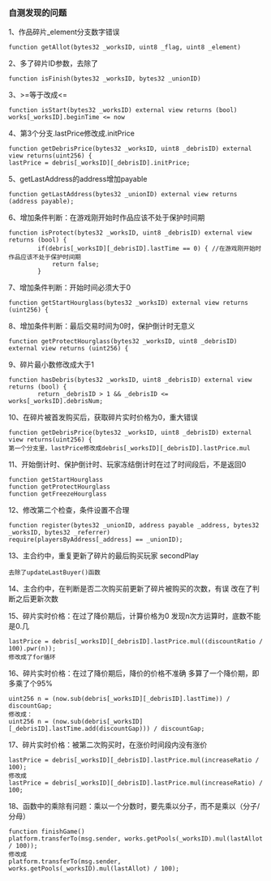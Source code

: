 
### 自测发现的问题

1、作品碎片_element分支数字错误

```
function getAllot(bytes32 _worksID, uint8 _flag, uint8 _element)
```

2、多了碎片ID参数，去除了

```
function isFinish(bytes32 _worksID, bytes32 _unionID)
```

3、>=等于改成<=

```
function isStart(bytes32 _worksID) external view returns (bool)
works[_worksID].beginTime <= now
```

4、第3个分支.lastPrice修改成.initPrice

```
function getDebrisPrice(bytes32 _worksID, uint8 _debrisID) external view returns(uint256) {
lastPrice = debris[_worksID][_debrisID].initPrice;
```

5、getLastAddress的address增加payable

```
function getLastAddress(bytes32 _unionID) external view returns (address payable);
```

6、增加条件判断：在游戏刚开始时作品应该不处于保护时间期

```
function isProtect(bytes32 _worksID, uint8 _debrisID) external view returns (bool) {
        if(debris[_worksID][_debrisID].lastTime == 0) { //在游戏刚开始时作品应该不处于保护时间期
            return false;
        }
```

7、增加条件判断：开始时间必须大于0

```
function getStartHourglass(bytes32 _worksID) external view returns (uint256) {
```

8、增加条件判断：最后交易时间为0时，保护倒计时无意义

```
function getProtectHourglass(bytes32 _worksID, uint8 _debrisID) external view returns (uint256) {
```

9、碎片最小数修改成大于1

```
function hasDebris(bytes32 _worksID, uint8 _debrisID) external view returns (bool) {
        return _debrisID > 1 && _debrisID <= works[_worksID].debrisNum;
```

10、在碎片被首发购买后，获取碎片实时价格为0，重大错误

```
function getDebrisPrice(bytes32 _worksID, uint8 _debrisID) external view returns(uint256) {
第一个分支里，lastPrice修改成debris[_worksID][_debrisID].lastPrice.mul
```

11、开始倒计时、保护倒计时、玩家冻结倒计时在过了时间段后，不是返回0

```
function getStartHourglass
function getProtectHourglass
function getFreezeHourglass
```

12、修改第二个检查，条件设置不合理

```
function register(bytes32 _unionID, address payable _address, bytes32 _worksID, bytes32 _referrer)
require(playersByAddress[_address] == _unionID);
```

13、主合约中，重复更新了碎片的最后购买玩家 secondPlay

```
去除了updateLastBuyer()函数
```

14、主合约中，在判断是否二次购买前更新了碎片被购买的次数，有误 
改在了判断之后更新次数

15、碎片实时价格：在过了降价期后，计算价格为0
发现n次方运算时，底数不能是0.几

```
lastPrice = debris[_worksID][_debrisID].lastPrice.mul((discountRatio / 100).pwr(n)); 
修改成了for循环
```

16、碎片实时价格：在过了降价期后，降价的价格不准确
多算了一个降价期，即多乘了个95%

```
uint256 n = (now.sub(debris[_worksID][_debrisID].lastTime)) / discountGap;
修改成：
uint256 n = (now.sub(debris[_worksID][_debrisID].lastTime.add(discountGap))) / discountGap;
```

17、碎片实时价格：被第二次购买时，在涨价时间段内没有涨价

```
lastPrice = debris[_worksID][_debrisID].lastPrice.mul(increaseRatio / 100);
修改成
lastPrice = debris[_worksID][_debrisID].lastPrice.mul(increaseRatio) / 100;
```

18、函数中的乘除有问题：乘以一个分数时，要先乘以分子，而不是乘以（分子/分母）

```
function finishGame()
platform.transferTo(msg.sender, works.getPools(_worksID).mul(lastAllot / 100));
修改成
platform.transferTo(msg.sender, works.getPools(_worksID).mul(lastAllot) / 100);
```

